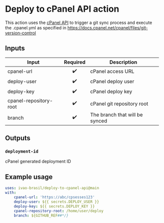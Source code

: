 # Deploy to cPanel API action

This action uses the [cPanel API](https://api.docs.cpanel.net/cpanel/introduction) to trigger a git sync process and execute the .cpanel.yml as specified in https://docs.cpanel.net/cpanel/files/git-version-control

## Inputs

| Input                  | Required | Description                    |
|------------------------|:--------:|--------------------------------|
| cpanel-url             |     ✔️    | cPanel access URL              |
| deploy-user            |     ✔️    | cPanel deploy user             |
| deploy-key             |     ✔️    | cPanel deploy key              |
| cpanel-repository-root |     ✔️    | cPanel git repository root     |
| branch                 |     ✔️    | The branch that will be synced |

## Outputs

### `deployment-id`

cPanel generated deployment ID

## Example usage

```yaml
uses: ivao-brasil/deploy-to-cpanel-api@main
with:
    cpanel-url: 'https://abc/cpsesses123'
    deploy-user: ${{ secrets.DEPLOY_USER }}
    deploy-key: ${{ secrets.DEPLOY_KEY }}
    cpanel-repository-root: /home/user/deploy
    branch: ${GITHUB_REF##*/}
```
